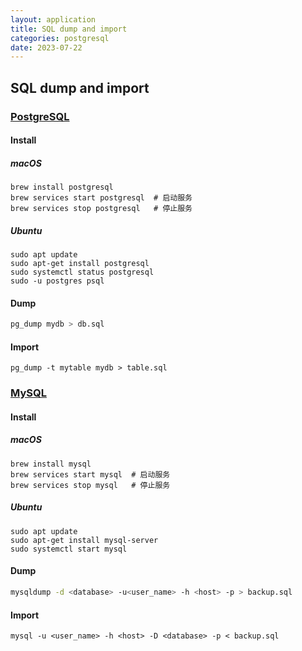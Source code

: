 ```yaml
---
layout: application
title: SQL dump and import
categories: postgresql
date: 2023-07-22
---
```

## SQL dump and import

### [PostgreSQL](https://www.postgresql.org)

#### Install

##### macOS

```shell
brew install postgresql
brew services start postgresql  # 启动服务
brew services stop postgresql   # 停止服务
```

##### Ubuntu

```shell
sudo apt update
sudo apt-get install postgresql
sudo systemctl status postgresql
sudo -u postgres psql
```

#### Dump

```bash
pg_dump mydb > db.sql
```

#### Import

```shell
pg_dump -t mytable mydb > table.sql
```

### [MySQL](https://www.mysql.com)

#### Install

##### macOS

```shell
brew install mysql
brew services start mysql  # 启动服务
brew services stop mysql   # 停止服务
```

##### Ubuntu

```shell
sudo apt update
sudo apt-get install mysql-server
sudo systemctl start mysql
```

#### Dump

```bash
mysqldump -d <database> -u<user_name> -h <host> -p > backup.sql
```

#### Import

```shell
mysql -u <user_name> -h <host> -D <database> -p < backup.sql
```